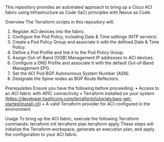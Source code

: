 This repository provides an automated approach to bring up a Cisco ACI fabric using Infrastructure as Code (IaC) principles with Nexus as Code.

Overview
The Terraform scripts in this repository will:
1.	Register ACI devices into the fabric.
2.	Configure the Pod Policy, including Date & Time settings (NTP servers).
3.	Create a Pod Policy Group and associate it with the defined Date & Time Policy.
4.	Define a Pod Profile and link it to the Pod Policy Group.
5.	Assign Out-of-Band (OOB) Management IP addresses to ACI devices.
6.	Configure a DNS Profile and associate it with the default Out-of-Band Management EPG.
7.	Set the ACI Pod BGP Autonomous System Number (ASN).
8.	Designate the Spine nodes as BGP Route Reflectors.
   
Prerequisites
Ensure you have the following before proceeding:
•	Access to an ACI fabric with APIC connectivity
•	Terraform installed on your system (https://developer.hashicorp.com/terraform/tutorials/aws-get-started/install-cli)
•	A valid Terraform provider for ACI configured in the environment

Usage
To bring up the ACI fabric, execute the following Terraform commands:
terraform init
terraform plan
terraform apply
These steps will initialize the Terraform workspace, generate an execution plan, and apply the configuration to your ACI fabric.


